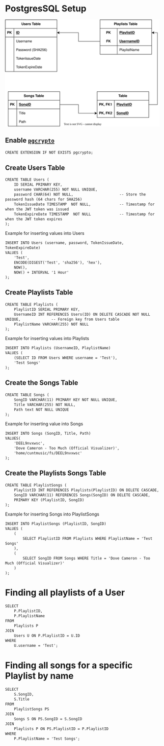 # PostgresSQL Setup
<img src = "CUNTMUSIC-DB-Diagram.svg">

## Enable [`pgcrypto`](https://www.postgresql.org/docs/current/pgcrypto.html)
```CREATE EXTENSION IF NOT EXISTS pgcrypto;```

## Create Users Table
```
CREATE TABLE Users (
    ID SERIAL PRIMARY KEY,
    username VARCHAR(255) NOT NULL UNIQUE,
    password CHAR(64) NOT NULL,                     -- Store the password hash (64 chars for SHA256)
    TokenIssueDate TIMESTAMP  NOT NULL,             -- Timestamp for when the JWT token was issued
    TokenExpireDate TIMESTAMP  NOT NULL             -- Timestamp for when the JWT token expires
);
```

Example for inserting values into Users
```
INSERT INTO Users (username, password, TokenIssueDate, TokenExpireDate)
VALUES (
    'Test',
    ENCODE(DIGEST('Test', 'sha256'), 'hex'),
    NOW(),
    NOW() + INTERVAL '1 Hour'
);
```

## Create Playlists Table
```
CREATE TABLE Playlists (
    PlaylistID SERIAL PRIMARY KEY,
    UsernameID INT REFERENCES Users(ID) ON DELETE CASCADE NOT NULL UNIQUE,              -- Foreign key from Users table
    PlaylistName VARCHAR(255) NOT NULL
);
```

Example for inserting values into Playlists
```
INSERT INTO Playlists (UsernameID, PlaylistName) 
VALUES (
    (SELECT ID FROM Users WHERE username = 'Test'),
    'Test Songs'
);
```

## Create the Songs Table
```
CREATE TABLE Songs (
    SongID VARCHAR(11) PRIMARY KEY NOT NULL UNIQUE,
    Title VARCHAR(255) NOT NULL,
    Path text NOT NULL UNIQUE
);
```

Example for inserting value into Songs
```
INSERT INTO Songs (SongID, Title, Path)
VALUES(
    'DEEL9nvxwsc',
    'Dove Cameron - Too Much (Official Visualizer)',
    'home/cuntmusic/fs/DEEL9nvxwsc'
);
```

## Create the Playlists Songs Table
```
CREATE TABLE PlaylistSongs (
    PlaylistID INT REFERENCES Playlists(PlaylistID) ON DELETE CASCADE,
    SongID VARCHAR(11) REFERENCES Songs(SongID) ON DELETE CASCADE,
    PRIMARY KEY (PlaylistID, SongID)
);
```

Example for inserting Songs into PlaylistSongs
```
INSERT INTO PlaylistSongs (PlaylistID, SongID)
VALUES (
    (
        SELECT PlaylistID FROM Playlists WHERE PlaylistName = 'Test Songs'
    ),
    (
        SELECT SongID FROM Songs WHERE Title = 'Dove Cameron - Too Much (Official Visualizer)'
    )
);
```


# Finding all playlists of a User
```
SELECT
    P.PlaylistID,
    P.PlaylistName
FROM
    Playlists P
JOIN
    Users U ON P.PlaylistID = U.ID
WHERE
    U.username = 'Test';
```

# Finding all songs for a specific Playlist by name
```
SELECT
    S.SongID,
    S.Title
FROM
    PlaylistSongs PS
JOIN
    Songs S ON PS.SongID = S.SongID
JOIN
    Playlists P ON PS.PlaylistID = P.PlaylistID
WHERE
    P.PlaylistName = 'Test Songs';
```